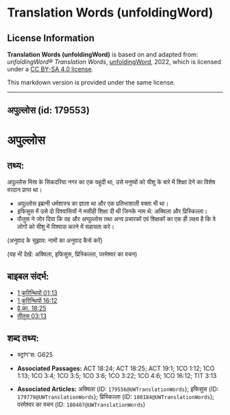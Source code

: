 # Translation Words (unfoldingWord)

## License Information

**Translation Words (unfoldingWord)** is based on and adapted from: _unfoldingWord® Translation Words_, [unfoldingWord](https://unfoldingword.org/utw), 2022, which is licensed under a [CC BY-SA 4.0 license](https://creativecommons.org/licenses/by-sa/4.0/legalcode.en).

This markdown version is provided under the same license.



--------------------------------

## अपुल्लोस (id: 179553)

अपुल्लोस
========

तथ्य:
-----

अपुल्लोस मिस्र के सिंकदरिया नगर का एक यहूदी था, उसे मनुष्यों को यीशु के बारे में शिक्षा देने का विशेष वरदान प्राप्त था।

* अपुल्लोस इब्रानी धर्मशास्त्र का ज्ञाता था और एक प्रतिभाशाली वक्ता भी था।
* इफिसुस में उसे दो विश्वासियों ने मसीही शिक्षा दी थी जिनके नाम थे: अक्विला और प्रिस्किल्ला।
* पौलुस ने जोर दिया कि वह और अप्पुल्लोस तथा अन्य प्रचारकों एवं शिक्षकों का एक ही लक्ष्य है कि वे लोगों को यीशु में विश्वास करने में सहायता करे।

(अनुवाद के सुझाव: नामों का अनुवाद कैसे करें)

(यह भी देखें: अक्विला, इफिसुस, प्रिस्किल्ला, परमेश्वर का वचन)

बाइबल संदर्भ:
-------------

* [1 कुरिन्थियों 01:13](https://ref.ly/1Cor0:0)
* [1 कुरिन्थियों 16:12](https://ref.ly/1Cor0:0)
* [प्रे.का. 18:25](https://ref.ly/Acts18:25)
* [तीतुस 03:13](https://ref.ly/Titus3:13)

शब्द तथ्य:
----------

* स्ट्रांग'स: G625

* **Associated Passages:** ACT 18:24; ACT 18:25; ACT 19:1; 1CO 1:12; 1CO 1:13; 1CO 3:4; 1CO 3:5; 1CO 3:6; 1CO 3:22; 1CO 4:6; 1CO 16:12; TIT 3:13
* **Associated Articles:** अक्विला (ID: `179556@UWTranslationWords`); इफिसुस (ID: `179779@UWTranslationWords`); प्रिस्किल्ला (ID: `180184@UWTranslationWords`); परमेश्‍वर का वचन (ID: `180407@UWTranslationWords`)

